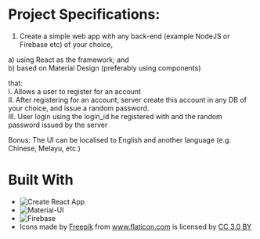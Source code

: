 # Project Specifications:
1)	Create a simple web app with any back-end (example NodeJS or Firebase etc) of your choice,

a)	using React as the framework; and <br>
b)	based on Material Design (preferably using components) <br>

  that: <br>
I.	Allows a user to register for an account <br>
II.	After registering for an account, server create this account in any DB of your choice, and issue a random password. <br>
III.	User login using the login_id he registered with and the random password issued by the server <br>

Bonus: The UI can be localised to English and another language (e.g. Chinese, Melayu, etc.)

# Built With
* ![Create React App](https://github.com/facebookincubator/create-react-app)
* ![Material-UI](http://www.material-ui.com)
* ![Firebase](https://firebase.google.com/)
* <div>Icons made by <a href="http://www.freepik.com" title="Freepik">Freepik</a> from <a href="https://www.flaticon.com/" title="Flaticon">www.flaticon.com</a> is licensed by <a href="http://creativecommons.org/licenses/by/3.0/" title="Creative Commons BY 3.0" target="_blank">CC 3.0 BY</a></div>

